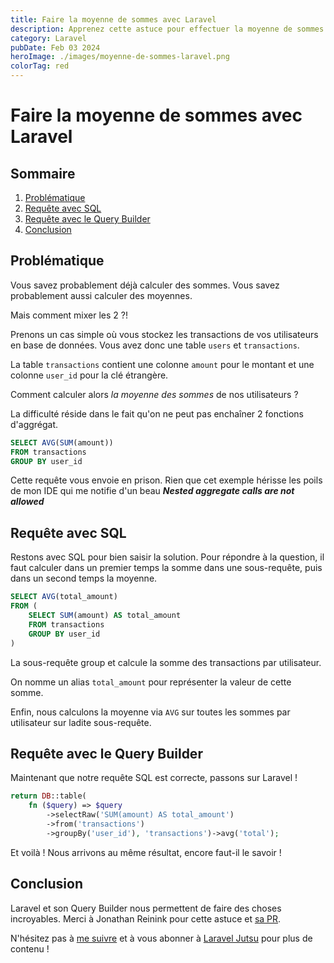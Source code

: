 ```yaml
---
title: Faire la moyenne de sommes avec Laravel
description: Apprenez cette astuce pour effectuer la moyenne de sommes avec le Query Builder de Laravel.
category: Laravel
pubDate: Feb 03 2024
heroImage: ./images/moyenne-de-sommes-laravel.png
colorTag: red
---
```


# Faire la moyenne de sommes avec Laravel

## Sommaire
1. [Problématique](#problematique)
2. [Requête avec SQL](#sql)
3. [Requête avec le Query Builder](#querybuilder) 
4. [Conclusion](#conclusion)

## Problématique <a name="problematique"></a>

Vous savez probablement déjà calculer des sommes. Vous savez probablement aussi calculer des moyennes. 

Mais comment mixer les 2 ?!

Prenons un cas simple où vous stockez les transactions de vos utilisateurs en base de données. Vous avez donc une table `users` et `transactions`.

La table `transactions` contient une colonne `amount` pour le montant et une colonne `user_id` pour la clé étrangère.

Comment calculer alors _la moyenne des sommes_ de nos utilisateurs ?

La difficulté réside dans le fait qu'on ne peut pas enchaîner 2 fonctions d'aggrégat.

```sql
SELECT AVG(SUM(amount))
FROM transactions
GROUP BY user_id
```
Cette requête vous envoie en prison. Rien que cet exemple hérisse les poils de mon IDE qui me notifie d'un beau ***Nested aggregate calls are not allowed***

## Requête avec SQL <a name="sql"></a>

Restons avec SQL pour bien saisir la solution. Pour répondre à la question, il faut calculer dans un premier temps la somme dans une sous-requête, puis dans un second temps la moyenne.

```sql
SELECT AVG(total_amount)
FROM (
    SELECT SUM(amount) AS total_amount
    FROM transactions
    GROUP BY user_id
)
```
La sous-requête group et calcule la somme des transactions par utilisateur.

On nomme un alias `total_amount` pour représenter la valeur de cette somme.

Enfin, nous calculons la moyenne via `AVG` sur toutes les sommes par utilisateur sur ladite sous-requête.

## Requête avec le Query Builder <a name="querybuilder"></a>

Maintenant que notre requête SQL est correcte, passons sur Laravel !

```php
return DB::table(
    fn ($query) => $query
        ->selectRaw('SUM(amount) AS total_amount')
        ->from('transactions')
        ->groupBy('user_id'), 'transactions')->avg('total');
```

Et voilà ! Nous arrivons au même résultat, encore faut-il le savoir !

## Conclusion <a name="conclusion"></a>

Laravel et son Query Builder nous permettent de faire des choses incroyables. Merci à Jonathan Reinink pour cette astuce et [sa PR](https://github.com/laravel/framework/pull/29602).

N'hésitez pas à [me suivre](https://twitter.com/LaravelJutsu) et à vous abonner à [Laravel Jutsu](https://www.youtube.com/@LaravelJutsu) pour plus de contenu !